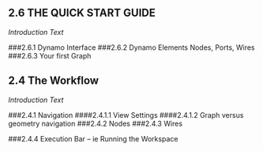 ## 2.6 THE QUICK START GUIDE

_Introduction Text_

###2.6.1	Dynamo Interface
###2.6.2	Dynamo Elements 
Nodes, Ports, Wires
###2.6.3	Your first Graph 


## 2.4 The Workflow

_Introduction Text_

###2.4.1	Navigation
####2.4.1.1	View Settings
####2.4.1.2	Graph versus geometry navigation
###2.4.2	Nodes
###2.4.3	Wires

###2.4.4	Execution Bar – ie Running the Workspace